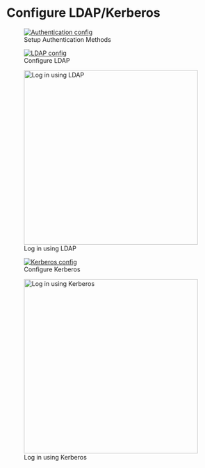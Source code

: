 # Configure LDAP/Kerberos

<figure>
  <a  href="../../../assets/images/admin/auth-config.png">
    <img src="../../../assets/images/admin/auth-config.png" alt="Authentication config" />
  </a>
  <figcaption>Setup Authentication Methods</figcaption>
</figure>

<figure>
  <a  href="../../../assets/images/admin/ldap/configure-ldap.png">
    <img src="../../../assets/images/admin/ldap/configure-ldap.png" alt="LDAP config" />
  </a>
  <figcaption>Configure LDAP</figcaption>
</figure>

<figure>
  <a  href="../../../assets/images/admin/ldap/login-ldap.png">
    <img width="400px" src="../../../assets/images/admin/ldap/login-ldap.png" alt="Log in using LDAP" />
  </a>
  <figcaption>Log in using LDAP</figcaption>
</figure>

<figure>
  <a  href="../../../assets/images/admin/ldap/configure-krb.png">
    <img src="../../../assets/images/admin/ldap/configure-krb.png" alt="Kerberos config" />
  </a>
  <figcaption>Configure Kerberos</figcaption>
</figure>

<figure>
  <a  href="../../../assets/images/admin/ldap/login-using-krb.png">
    <img width="400px" src="../../../assets/images/admin/ldap/login-using-krb.png" alt="Log in using Kerberos" />
  </a>
  <figcaption>Log in using Kerberos</figcaption>
</figure>